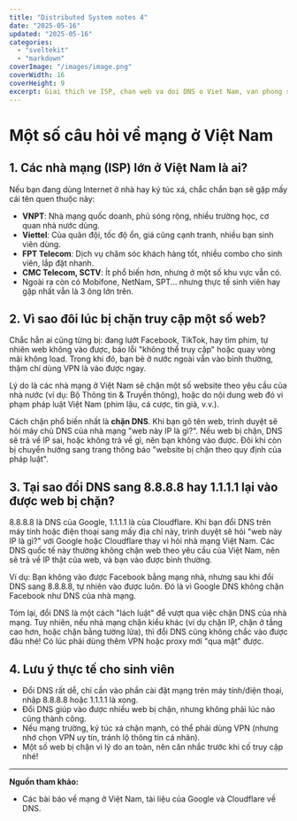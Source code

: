 ```yaml
---
title: "Distributed System notes 4"
date: "2025-05-16"
updated: "2025-05-16"
categories:
  - "sveltekit"
  - "markdown"
coverImage: "/images/image.png"
coverWidth: 16
coverHeight: 9
excerpt: Giai thich ve ISP, chan web va doi DNS o Viet Nam, van phong sinh vien.
---
```


# Một số câu hỏi về mạng ở Việt Nam

## 1. Các nhà mạng (ISP) lớn ở Việt Nam là ai?

Nếu bạn đang dùng Internet ở nhà hay ký túc xá, chắc chắn bạn sẽ gặp mấy cái tên quen thuộc này:
- **VNPT**: Nhà mạng quốc doanh, phủ sóng rộng, nhiều trường học, cơ quan nhà nước dùng.
- **Viettel**: Của quân đội, tốc độ ổn, giá cũng cạnh tranh, nhiều bạn sinh viên dùng.
- **FPT Telecom**: Dịch vụ chăm sóc khách hàng tốt, nhiều combo cho sinh viên, lắp đặt nhanh.
- **CMC Telecom, SCTV**: Ít phổ biến hơn, nhưng ở một số khu vực vẫn có.
- Ngoài ra còn có Mobifone, NetNam, SPT... nhưng thực tế sinh viên hay gặp nhất vẫn là 3 ông lớn trên.

## 2. Vì sao đôi lúc bị chặn truy cập một số web?

Chắc hẳn ai cũng từng bị: đang lướt Facebook, TikTok, hay tìm phim, tự nhiên web không vào được, báo lỗi "không thể truy cập" hoặc quay vòng mãi không load. Trong khi đó, bạn bè ở nước ngoài vẫn vào bình thường, thậm chí dùng VPN là vào được ngay.

Lý do là các nhà mạng ở Việt Nam sẽ chặn một số website theo yêu cầu của nhà nước (ví dụ: Bộ Thông tin & Truyền thông), hoặc do nội dung web đó vi phạm pháp luật Việt Nam (phim lậu, cá cược, tin giả, v.v.).

Cách chặn phổ biến nhất là **chặn DNS**. Khi bạn gõ tên web, trình duyệt sẽ hỏi máy chủ DNS của nhà mạng "web này IP là gì?". Nếu web bị chặn, DNS sẽ trả về IP sai, hoặc không trả về gì, nên bạn không vào được. Đôi khi còn bị chuyển hướng sang trang thông báo "website bị chặn theo quy định của pháp luật".

## 3. Tại sao đổi DNS sang 8.8.8.8 hay 1.1.1.1 lại vào được web bị chặn?

8.8.8.8 là DNS của Google, 1.1.1.1 là của Cloudflare. Khi bạn đổi DNS trên máy tính hoặc điện thoại sang mấy địa chỉ này, trình duyệt sẽ hỏi "web này IP là gì?" với Google hoặc Cloudflare thay vì hỏi nhà mạng Việt Nam. Các DNS quốc tế này thường không chặn web theo yêu cầu của Việt Nam, nên sẽ trả về IP thật của web, và bạn vào được bình thường.

Ví dụ: Bạn không vào được Facebook bằng mạng nhà, nhưng sau khi đổi DNS sang 8.8.8.8, tự nhiên vào được luôn. Đó là vì Google DNS không chặn Facebook như DNS của nhà mạng.

Tóm lại, đổi DNS là một cách "lách luật" để vượt qua việc chặn DNS của nhà mạng. Tuy nhiên, nếu nhà mạng chặn kiểu khác (ví dụ chặn IP, chặn ở tầng cao hơn, hoặc chặn bằng tường lửa), thì đổi DNS cũng không chắc vào được đâu nhé! Có lúc phải dùng thêm VPN hoặc proxy mới "qua mặt" được.

## 4. Lưu ý thực tế cho sinh viên

- Đổi DNS rất dễ, chỉ cần vào phần cài đặt mạng trên máy tính/điện thoại, nhập 8.8.8.8 hoặc 1.1.1.1 là xong.
- Đổi DNS giúp vào được nhiều web bị chặn, nhưng không phải lúc nào cũng thành công.
- Nếu mạng trường, ký túc xá chặn mạnh, có thể phải dùng VPN (nhưng nhớ chọn VPN uy tín, tránh lộ thông tin cá nhân).
- Một số web bị chặn vì lý do an toàn, nên cân nhắc trước khi cố truy cập nhé!

---

**Nguồn tham khảo:**
- Các bài báo về mạng ở Việt Nam, tài liệu của Google và Cloudflare về DNS.


